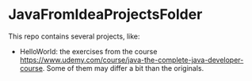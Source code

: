 # JavaFromIdeaProjectsFolder
This repo contains several projects, like:
* HelloWorld: the exercises from the course https://www.udemy.com/course/java-the-complete-java-developer-course. Some of them may differ a bit than the originals.
